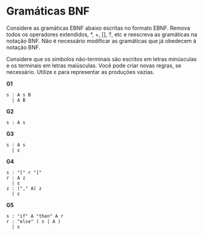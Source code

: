 # Gramáticas BNF

Considere as gramáticas EBNF abaixo escritas no formato EBNF. Remova todos os operadores extendidos, *, +, [], ?, etc e reescreva as gramáticas na notação BNF. Não é necessário modificar as gramáticas que já obedecem à notação BNF.

Considere que os símbolos não-terminais são escritos em letras minúsculas e os terminais em letras maiúsculas. Você pode criar novas regras, se necessário. Utilize ε para representar as produções vazias.


**G1**
```
s : A s B
  | A B
```

**G2**
```
s : A s
```

**G3**
```
s : A s
  | ε
```

**G4**
```
s : "[" r "]"
r : A z
  | ε
z : ("," A) z
  | ε
```

**G5**
```
s : "if" A "then" A r
r : "else" ( s | A )
  | ε
```
